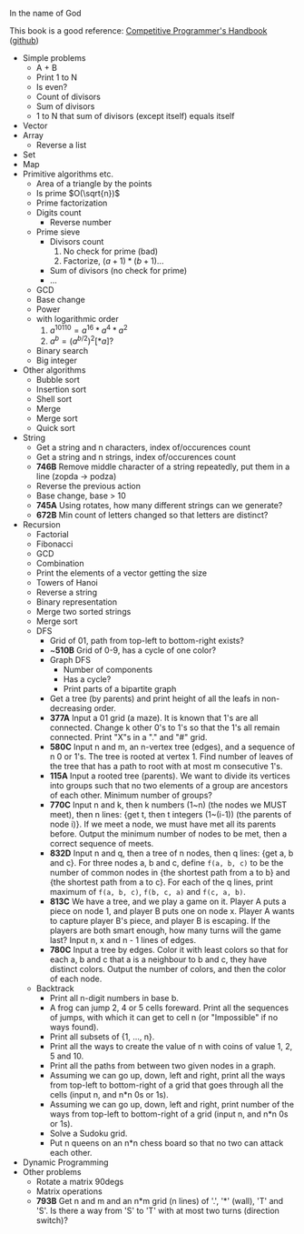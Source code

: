 In the name of God

This book is a good reference: [Competitive Programmer's Handbook](https://cses.fi/book.html) ([github](https://github.com/pllk/cphb/))

- Simple problems
    - A + B
    - Print 1 to N
    - Is even?
    - Count of divisors
    - Sum of divisors
    - 1 to N that sum of divisors (except itself) equals itself
- Vector
- Array
    - Reverse a list
- Set
- Map
- Primitive algorithms etc.
    - Area of a triangle by the points
    - Is prime $O(\sqrt{n})$
    - Prime factorization
    - Digits count
        - Reverse number
    - Prime sieve
        - Divisors count
           1. No check for prime (bad)
           2. Factorize, $(a + 1) * (b + 1) ...$
        - Sum of divisors (no check for prime)
        - ...
    - GCD
    - Base change
    - Power 
    - with logarithmic order
        1. $a^{10110} = a^{16} * a^4 * a^2$
        2. $a^b = (a^{b/2})^2 [*a]?$
    - Binary search
    - Big integer
- Other algorithms
    - Bubble sort
    - Insertion sort
    - Shell sort
    - Merge
    - Merge sort
    - Quick sort
- String
    - Get a string and n characters, index of/occurences count
    - Get a string and n strings, index of/occurences count
    - **746B** Remove middle character of a string repeatedly, put them in a line (zopda -> podza)
    - Reverse the previous action
    - Base change, base > 10
    - **745A** Using rotates, how many different strings can we generate?
    - **672B** Min count of letters changed so that letters are distinct?
- Recursion
    - Factorial
    - Fibonacci
    - GCD
    - Combination
    - Print the elements of a vector getting the size
    - Towers of Hanoi
    - Reverse a string
    - Binary representation
    - Merge two sorted strings
    - Merge sort
    - DFS
        - Grid of 01, path from top-left to bottom-right exists?
        - ~**510B** Grid of 0-9, has a cycle of one color?
        - Graph DFS
          - Number of components
          - Has a cycle?
          - Print parts of a bipartite graph
        - Get a tree (by parents) and print height of all the leafs in non-decreasing order.
        - **377A** Input a 01 grid (a maze). It is known that 1's are all connected. Change k other 0's to 1's so that the 1's all remain connected. Print "X"s in a "." and "#" grid.
        - **580C** Input n and m, an n-vertex tree (edges), and a sequence of n 0 or 1's. The tree is rooted at vertex 1. Find number of leaves of the tree that has a path to root with at most m consecutive 1's.
        - **115A** Input a rooted tree (parents). We want to divide its vertices into groups such that no two elements of a group are ancestors of each other. Minimum number of groups?
        - **770C** Input n and k, then k numbers (1\~n) (the nodes we MUST meet), then n lines: {get t, then t integers (1\~(i-1)) (the parents of node i)}. If we meet a node, we must have met all its parents before. Output the minimum number of nodes to be met, then a correct sequence of meets.
        - **832D** Input n and q, then a tree of n nodes, then q lines: {get a, b and c}. For three nodes a, b and c, define `f(a, b, c)` to be the number of common nodes in {the shortest path from a to b} and {the shortest path from a to c}. For each of the q lines, print maximum of `f(a, b, c)`, `f(b, c, a)` and `f(c, a, b)`.
        - **813C** We have a tree, and we play a game on it. Player A puts a piece on node 1, and player B puts one on node x. Player A wants to capture player B's piece, and player B is escaping. If the players are both smart enough, how many turns will the game last? Input n, x and n - 1 lines of edges.
        - **780C** Input a tree by edges. Color it with least colors so that for each a, b and c that a is a neighbour to b and c, they have distinct colors. Output the number of colors, and then the color of each node.
    - Backtrack
        - Print all n-digit numbers in base b.
        - A frog can jump 2, 4 or 5 cells foreward. Print all the sequences of jumps, with which it can get to cell n (or "Impossible" if no ways found).
        - Print all subsets of {1, ..., n}.
        - Print all the ways to create the value of n with coins of value 1, 2, 5 and 10.
        - Print all the paths from between two given nodes in a graph.
        - Assuming we can go up, down, left and right, print all the ways from top-left to bottom-right of a grid that goes through all the cells (input n, and n*n 0s or 1s).
        - Assuming we can go up, down, left and right, print number of the ways from top-left to bottom-right of a grid (input n, and n*n 0s or 1s).
        - Solve a Sudoku grid.
        - Put n queens on an n*n chess board so that no two can attack each other.
- Dynamic Programming
- Other problems
    - Rotate a matrix 90degs
    - Matrix operations
    - **793B** Get n and m and an n\*m grid (n lines) of '.', '\*' (wall), 'T' and 'S'. Is there a way from 'S' to 'T' with at most two turns (direction switch)?
